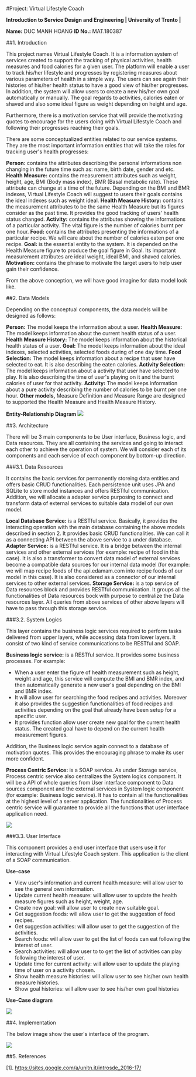 #Project: Virtual Lifestyle Coach

**Introduction to Service Design and Engineering | University of Trento |** 

**Name:** DUC MANH HOANG
**ID No.:** MAT.180387

##1. Introduction

This project names Virtual Lifestyle Coach. It is a information system of services created to support  the tracking of physical activities, health measures and food calories for a given user. The platform will enable a user to track his/her lifestyle and progresses by registering measures about various parameters of health in a simple way. The users can see again their histories of his/her health status to have a good view of his/her progresses. In addition, the system will allow users to create a new his/her own goal automatically or manually. The goal regards to activities, calories eaten or shaved and also some ideal figure as weight depending on height and age.

Furthermore, there is a motivation service that will provide the motivating quotes to encourage for the users doing with Virtual Lifestyle Coach and following their progresses reaching their goals.

There are some conceptualized entities related to our service systems. They are the most important information entities that will take the roles for tracking user's health progresses:

**Person:** contains the attributes describing the personal informations non changing in the future time such as: name, birth date, gender and etc.
**Health Measure:** contains the measurement attributes such as weight, height, age, BMI (Body mass index), BMR (Basal metabolic rate). These attribute can change at a time of the future. Depending on the BMI and BMR indexes, Virtual Lifestyle Coach will suggest to users their goals contains the ideal indexes such as weight ideal.
**Health Measure History:** contains the measurement attributes to be the same Health Measure but its figures consider as the past time. It provides the good tracking of users' health status changed.
**Activity:** contains the attributes showing the informations of a particular activity. The vital figure is the number of calories burnt per one hour.
**Food:** contains the attributes presenting the informations of a particular recipe. We will care about the number of calories eaten per one recipe.
**Goal:** is the essential entity to the system. It is depended on the Health Measure figure to produce the goal figure in Goal. Its important measurement attributes are ideal weight, ideal BMI, and shaved calories.
**Motivation:** contains the phrase to motivate the target users to help user gain their confidence.

From the above conception, we will have good imagine for data model look like.

##2. Data Models

Depending on the conceptual components, the data models will be designed as follows:

**Person:** The model keeps the information about a user.
**Health Measure:** The model keeps information about the current health status of a user.
**Health Measure History:** The model keeps information about the historical health status of a user.
**Goal:** The model keeps information about the ideal indexes, selected activities, selected foods during of one day time.
**Food Selection:** The model keeps information about a recipe that user have selected to eat. It is also describing the eaten calories.
**Activity Selection:** The model keeps information about a activity that user have selected to play. It is also describing the time of user's playing on it and the burnt calories of user for that activity.
**Activity:** The model keeps information about a pure activity describing the number of calories to be burnt per one hour.
**Other models,** Measure Definition and Measure Range are designed to supported the Health Measure and Health Measure History.

**Entity-Relationship Diagram**
![](diagrams/ER.png?raw=true)

##3. Architecture

There will be 3 main components to be User interface, Business logic, and Data resources. They are all containing the services and going to interact each other to achieve the operation of system. We will consider each of its components and each service of each component by bottom-up direction.

###3.1. Data Resources

It contains the basic services for permanently storeing data entities and offers basic CRUD functionalities.  Each persistence unit uses JPA and SQLite to store model instances and offers RESTful communication. Addition, we will allocate a adapter service purposing to connect and transform data of external services to suitable data model of our own model.

**Local Database Service:**  is a RESTful service. Basically, it provides the interacting operation with the main database containing the above models described in section 2. It provides basic CRUD functionalities. We can call it as a connecting API between the above service to a under database.
**Adapter Service:** is a RESTful service. It is a bridge between the internal services and other external services (for example: recipe of food in this case). It is also a transformer to convert data model of external services become a compatible data sources for our internal data model (for example: we will map recipe foods of the api.edamam.com into recipe foods of our model in this case). It is also considered as a connector of our internal services to other external services.
**Storage Service:** is a top service of Data resources block and provides RESTful communication. It groups all the functionalities of Data resources bock with purpose to centralize the Data resources layer. All queries from above services of other above layers will have to pass through this storage service.

###3.2. System Logics

This layer contains the business logic services required to perform tasks delivered from upper layers, while accessing data from lower layers. It consist of two kind of service communications to be RESTful and SOAP.

**Business logic service:** is a RESTful service. It provides some business processes. For example:

* When a user enter the figure of health measurement such as height, weight and age, this service will compute the BMI and BMR index, and then automatically generate a new user's goal depending on the BMI and BMR index.
* It will allow user for searching the food recipes and activities. Moreover it also provides the suggestion functionalities of food recipes and activities depending on the goal that already have been setup for a specific user.
* It provides function allow user create new goal for the current health status. The created goal have to depend on the current health measurement figures.

Addition, the Business logic service again connect to a database of motivation quotes. This provides the encouraging phrase to make its user more confident.

**Process Centric Service:** is a SOAP service. As under Storage service, Process centric service also centralizes the System logics component. It will be a API of whole queries from User interface component to Data sources component and the external services in System logic component (for example: Business logic service). It has to contain all the functionalities at the highest level of a server application. The functionalities of Process centric service will guarantee to provide all the functions that user interface application need.

![](diagrams/architecture.bmp?raw=true)

###3.3. User Interface

This component provides a end user interface that users use it for interacting with Virtual Lifestyle Coach system. This application is the client of a SOAP communication.

**Use-case**

* View user's information and current health measure: will allow user to see the general own information.
* Update current health measure: will allow user to update the health measure figures such as height, weight, age.
* Create new goal: will allow user to create new suitable goal.
* Get suggestion foods: will allow user to get the suggestion of food recipes.
* Get suggestion activities: will allow user to get the suggestion of the activities.
* Search foods: will allow user to get the list of foods can eat following the interest of user.
* Search activities: will allow user to to get the list of activities can play following the interest of user.
* Update time for current activity: will allow user to update the playing time of user on a activity chosen.
* Show health measure histories: will allow user to see his/her own health measure histories.
* Show goal histories: will allow user to see his/her own goal histories

**Use-Case diagram**

![](diagrams/use-case.bmp?raw=true)


##4. Implementation

The below image show the user's interface of the program.

![](diagrams/implementation.png?raw=true)

##5. References

[1]. https://sites.google.com/a/unitn.it/introsde_2016-17/
